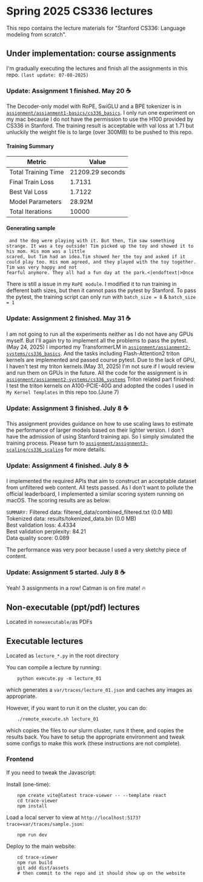 # Spring 2025 CS336 lectures

This repo contains the lecture materials for "Stanford CS336: Language modeling from scratch".

## Under implementation: course assignments
I'm gradually executing the lectures and finish all the assignments in this repo. `(last update: 07-08-2025)`
### Update: Assignment 1 finished. May 20 ☕
The Decoder-only model with RoPE, SwiGLU and a BPE tokenizer is in [`assignment/assianment1-basics/cs336_basics`](https://github.com/CatManJr/spring2025-notes-and-assignments/tree/main/assignments/assignment1-basics/cs336_basics). I only run one experiment on my mac because I do not have the permission to use the H100 provided by CS336 in Stanford.
The training result is acceptable with val loss at 1.71 but unluckily the weight file is to large (over 300MB) to be pushed to this repo.

#### Training Summary             
| Metric              | Value            |
| ------------------- | ---------------- |
| Total Training Time | 21209.29 seconds |
| Final Train Loss    | 1.7131           |
| Best Val Loss       | 1.7122           |
| Model Parameters    | 28.92M           |
| Total Iterations    | 10000            |
#### Generating sample
```Generated Sample Text:
 and the dog were playing with it. But then, Tim saw something strange. It was a toy outside! Tim picked up the toy and showed it to his mom. His mom was a little 
scared, but Tim had an idea.Tim showed her the toy and asked if it could play too. His mom agreed, and they played with the toy together. Tim was very happy and not 
fearful anymore. They all had a fun day at the park.<|endoftext|>Once 
```
There is still a issue in my `RoPE module`. I modified it to run training in defferent bath sizes, but then it cannot pass the pytest by Stanford. To pass the pytest, the training script can only run with `batch_size = 8` & `batch_size = 1`

### Update: Assignment 2 finished. May 31 ☕
I am not going to run all the experiments neither as I do not have any GPUs myself. But I'll again try to implement all the problems to pass the pytest. (May 24, 2025)
I imported my TransformerLM in [`assignment/assianment2-systems/cs336_basics`](https://github.com/CatManJr/spring2025-notes-and-assignments/tree/main/assignments/assignment2-systems/cs336-basics). And the tasks including Flash-Attention2 triton kernels are implemented and passed course pytest. Due to the lack of GPU, I haven't test my triton kernels.(May 31, 2025) I'm not sure if I would review and run them on GPUs in the future. All the code for the assignment is in [`assignment/assianment2-systems/cs336_systems`](https://github.com/CatManJr/spring2025-notes-and-assignments/tree/main/assignments/assignment2-systems/cs336_systems)
Triton related part finished: I test the triton kernels on A100-PCIE-40G and adopted the codes I used in `My Kernel Templates` in this repo too.(June 7)

### Update: Assignment 3 finished. July 8 ☕
This assignment provides guidance on how to use scaling laws to estimate the performance of larger models based on their lighter version. I don't have the admission of using Stanford training api. So I simply simulated the training process. Please turn to [`assignment/assignment3-scaling/cs336_scaling`](https://github.com/CatManJr/spring2025-notes-and-assignments/tree/main/assignments/assignment3-scaling/cs336_scaling) for more details.

### Update: Assignment 4 finished. July 8 ☕
I implemented the required APIs that aim to construct an acceptable dataset from unfiltered web content. All tests passed. As I don't want to pollute the official leaderboard, I implemented a similar scoring system running on macOS. The scoring results are as below:

`SUMMARY:`
Filtered data: filtered_data/combined_filtered.txt (0.0 MB)  
Tokenized data: results/tokenized_data.bin (0.0 MB)  
Best validation loss: 4.4334  
Best validation perplexity: 84.21  
Data quality score: 0.089  

The performance was very poor because I used a very sketchy piece of content.

### Update: Assignment 5 started. July 8 ☕
Yeah! 3 assignments in a row! Catman is on fire mate! :fire:

## Non-executable (ppt/pdf) lectures

Located in `nonexecutable/`as PDFs

## Executable lectures

Located as `lecture_*.py` in the root directory

You can compile a lecture by running:

        python execute.py -m lecture_01

which generates a `var/traces/lecture_01.json` and caches any images as
appropriate.

However, if you want to run it on the cluster, you can do:

        ./remote_execute.sh lecture_01

which copies the files to our slurm cluster, runs it there, and copies the
results back.  You have to setup the appropriate environment and tweak some
configs to make this work (these instructions are not complete).

### Frontend

If you need to tweak the Javascript:

Install (one-time):

        npm create vite@latest trace-viewer -- --template react
        cd trace-viewer
        npm install

Load a local server to view at `http://localhost:5173?trace=var/traces/sample.json`:

        npm run dev

Deploy to the main website:

        cd trace-viewer
        npm run build
        git add dist/assets
        # then commit to the repo and it should show up on the website
